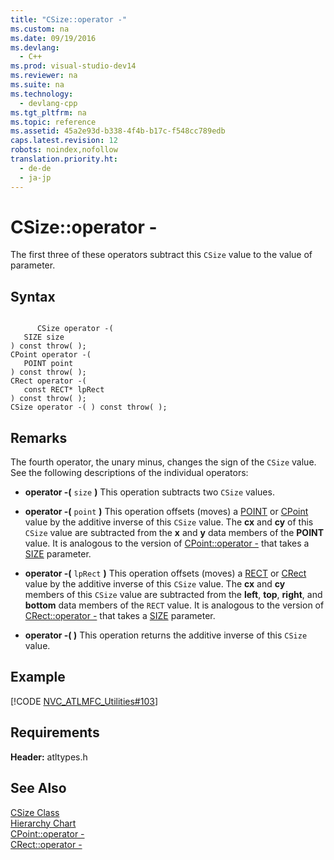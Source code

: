 ```yaml
---
title: "CSize::operator -"
ms.custom: na
ms.date: 09/19/2016
ms.devlang: 
  - C++
ms.prod: visual-studio-dev14
ms.reviewer: na
ms.suite: na
ms.technology: 
  - devlang-cpp
ms.tgt_pltfrm: na
ms.topic: reference
ms.assetid: 45a2e93d-b338-4f4b-b17c-f548cc789edb
caps.latest.revision: 12
robots: noindex,nofollow
translation.priority.ht: 
  - de-de
  - ja-jp
---
```

# CSize::operator -
The first three of these operators subtract this `CSize` value to the value of parameter.  
  
## Syntax  
  
```  
  
      CSize operator -(   
   SIZE size    
) const throw( );  
CPoint operator -(   
   POINT point    
) const throw( );  
CRect operator -(   
   const RECT* lpRect    
) const throw( );  
CSize operator -( ) const throw( );  
```  
  
## Remarks  
 The fourth operator, the unary minus, changes the sign of the `CSize` value. See the following descriptions of the individual operators:  
  
-   **operator -(**  `size`  **)** This operation subtracts two `CSize` values.  
  
-   **operator -(**  `point`  **)** This operation offsets (moves) a [POINT](http://msdn.microsoft.com/library/windows/desktop/dd162805) or [CPoint](../vs140/CPoint-Class.md) value by the additive inverse of this `CSize` value. The **cx** and **cy** of this `CSize` value are subtracted from the **x** and **y** data members of the **POINT** value. It is analogous to the version of [CPoint::operator -](../vs140/CPoint--operator--.md) that takes a [SIZE](http://msdn.microsoft.com/library/windows/desktop/dd145106) parameter.  
  
-   **operator -(**  `lpRect`  **)** This operation offsets (moves) a [RECT](http://msdn.microsoft.com/library/windows/desktop/dd162897) or [CRect](../vs140/CRect-Class.md) value by the additive inverse of this `CSize` value. The **cx** and **cy** members of this `CSize` value are subtracted from the **left**, **top**, **right**, and **bottom** data members of the `RECT` value. It is analogous to the version of [CRect::operator -](../vs140/CRect--operator--.md) that takes a [SIZE](http://msdn.microsoft.com/library/windows/desktop/dd145106) parameter.  
  
-   **operator -( )** This operation returns the additive inverse of this `CSize` value.  
  
## Example  
 [!CODE [NVC_ATLMFC_Utilities#103](../CodeSnippet/VS_Snippets_Cpp/NVC_ATLMFC_Utilities#103)]  
  
## Requirements  
 **Header:** atltypes.h  
  
## See Also  
 [CSize Class](../vs140/CSize-Class.md)   
 [Hierarchy Chart](../vs140/Hierarchy-Chart.md)   
 [CPoint::operator -](../vs140/CPoint--operator--.md)   
 [CRect::operator -](../vs140/CRect--operator--.md)